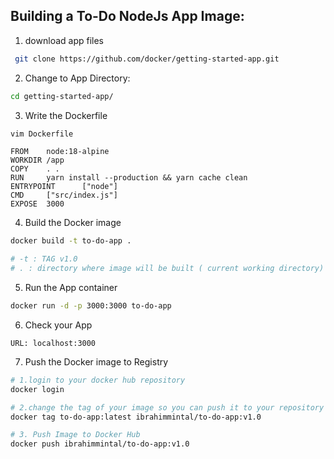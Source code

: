 ## Building a To-Do NodeJs App Image:

1. download app files

```bash
 git clone https://github.com/docker/getting-started-app.git
```

2. Change to App Directory:

```bash
cd getting-started-app/
```

3. Write the Dockerfile

```bash
vim Dockerfile
```

```docker
FROM    node:18-alpine
WORKDIR /app
COPY    . .
RUN     yarn install --production && yarn cache clean
ENTRYPOINT      ["node"]
CMD     ["src/index.js"]
EXPOSE  3000
```

4. Build the Docker image

```bash
docker build -t to-do-app .

# -t : TAG v1.0
# . : directory where image will be built ( current working directory)
```

5. Run the App container

```bash
docker run -d -p 3000:3000 to-do-app
```

6. Check your App

```
URL: localhost:3000
```

7. Push the Docker image to Registry

```bash
# 1.login to your docker hub repository
docker login

# 2.change the tag of your image so you can push it to your repository 
docker tag to-do-app:latest ibrahimmintal/to-do-app:v1.0

# 3. Push Image to Docker Hub
docker push ibrahimmintal/to-do-app:v1.0

```
